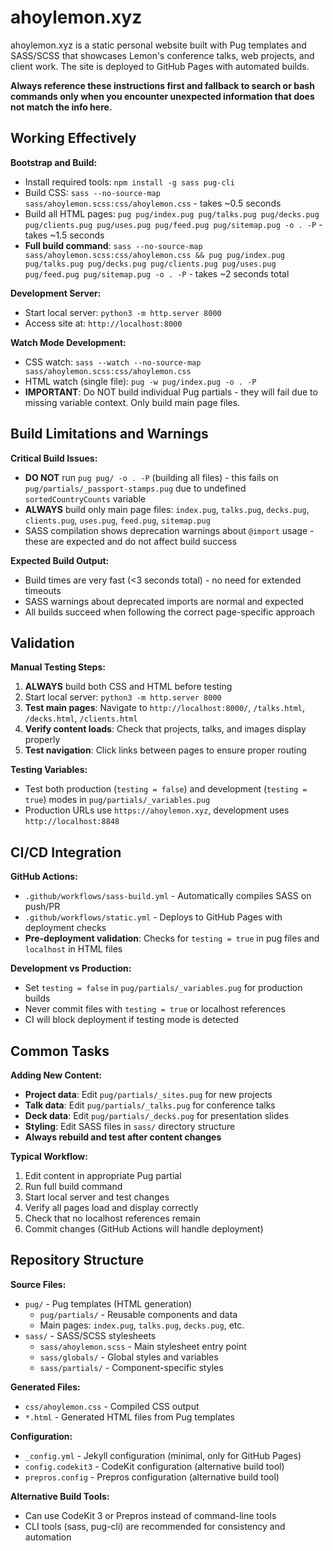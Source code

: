 # ahoylemon.xyz

ahoylemon.xyz is a static personal website built with Pug templates and SASS/SCSS that showcases Lemon's conference talks, web projects, and client work. The site is deployed to GitHub Pages with automated builds.

**Always reference these instructions first and fallback to search or bash commands only when you encounter unexpected information that does not match the info here.**

## Working Effectively

**Bootstrap and Build:**
- Install required tools: `npm install -g sass pug-cli`
- Build CSS: `sass --no-source-map sass/ahoylemon.scss:css/ahoylemon.css` - takes ~0.5 seconds
- Build all HTML pages: `pug pug/index.pug pug/talks.pug pug/decks.pug pug/clients.pug pug/uses.pug pug/feed.pug pug/sitemap.pug -o . -P` - takes ~1.5 seconds
- **Full build command**: `sass --no-source-map sass/ahoylemon.scss:css/ahoylemon.css && pug pug/index.pug pug/talks.pug pug/decks.pug pug/clients.pug pug/uses.pug pug/feed.pug pug/sitemap.pug -o . -P` - takes ~2 seconds total

**Development Server:**
- Start local server: `python3 -m http.server 8000`
- Access site at: `http://localhost:8000`

**Watch Mode Development:**
- CSS watch: `sass --watch --no-source-map sass/ahoylemon.scss:css/ahoylemon.css`
- HTML watch (single file): `pug -w pug/index.pug -o . -P`
- **IMPORTANT**: Do NOT build individual Pug partials - they will fail due to missing variable context. Only build main page files.

## Build Limitations and Warnings

**Critical Build Issues:**
- **DO NOT** run `pug pug/ -o . -P` (building all files) - this fails on `pug/partials/_passport-stamps.pug` due to undefined `sortedCountryCounts` variable
- **ALWAYS** build only main page files: `index.pug`, `talks.pug`, `decks.pug`, `clients.pug`, `uses.pug`, `feed.pug`, `sitemap.pug`
- SASS compilation shows deprecation warnings about `@import` usage - these are expected and do not affect build success

**Expected Build Output:**
- Build times are very fast (<3 seconds total) - no need for extended timeouts
- SASS warnings about deprecated imports are normal and expected
- All builds succeed when following the correct page-specific approach

## Validation

**Manual Testing Steps:**
1. **ALWAYS** build both CSS and HTML before testing
2. Start local server: `python3 -m http.server 8000`
3. **Test main pages**: Navigate to `http://localhost:8000/`, `/talks.html`, `/decks.html`, `/clients.html`
4. **Verify content loads**: Check that projects, talks, and images display properly
5. **Test navigation**: Click links between pages to ensure proper routing

**Testing Variables:**
- Test both production (`testing = false`) and development (`testing = true`) modes in `pug/partials/_variables.pug`
- Production URLs use `https://ahoylemon.xyz`, development uses `http://localhost:8848`

## CI/CD Integration

**GitHub Actions:**
- `.github/workflows/sass-build.yml` - Automatically compiles SASS on push/PR
- `.github/workflows/static.yml` - Deploys to GitHub Pages with deployment checks
- **Pre-deployment validation**: Checks for `testing = true` in pug files and `localhost` in HTML files

**Development vs Production:**
- Set `testing = false` in `pug/partials/_variables.pug` for production builds
- Never commit files with `testing = true` or localhost references
- CI will block deployment if testing mode is detected

## Common Tasks

**Adding New Content:**
- **Project data**: Edit `pug/partials/_sites.pug` for new projects
- **Talk data**: Edit `pug/partials/_talks.pug` for conference talks
- **Deck data**: Edit `pug/partials/_decks.pug` for presentation slides
- **Styling**: Edit SASS files in `sass/` directory structure
- **Always rebuild and test after content changes**

**Typical Workflow:**
1. Edit content in appropriate Pug partial
2. Run full build command
3. Start local server and test changes
4. Verify all pages load and display correctly
5. Check that no localhost references remain
6. Commit changes (GitHub Actions will handle deployment)

## Repository Structure

**Source Files:**
- `pug/` - Pug templates (HTML generation)
  - `pug/partials/` - Reusable components and data
  - Main pages: `index.pug`, `talks.pug`, `decks.pug`, etc.
- `sass/` - SASS/SCSS stylesheets
  - `sass/ahoylemon.scss` - Main stylesheet entry point
  - `sass/globals/` - Global styles and variables
  - `sass/partials/` - Component-specific styles

**Generated Files:**
- `css/ahoylemon.css` - Compiled CSS output
- `*.html` - Generated HTML files from Pug templates

**Configuration:**
- `_config.yml` - Jekyll configuration (minimal, only for GitHub Pages)
- `config.codekit3` - CodeKit configuration (alternative build tool)
- `prepros.config` - Prepros configuration (alternative build tool)

**Alternative Build Tools:**
- Can use CodeKit 3 or Prepros instead of command-line tools
- CLI tools (sass, pug-cli) are recommended for consistency and automation
